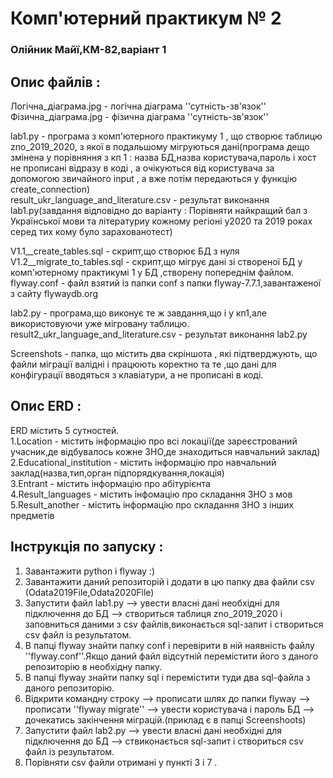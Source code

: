 # Комп'ютерний практикум № 2 
### Олійник Майї,КМ-82,варіант 1

## Опис файлів :
  Логічна_діаграма.jpg - логічна діаграма ''сутність-зв'язок''  
  Фізична_діаграма.jpg - фізична діаграма ''сутність-зв'язок''  
  
  lab1.py - програма з комп'ютерного практикуму 1 , що створює таблицю zno_2019_2020, з якої в подальшому мігруються дані(програма дещо змінена у порівняння з кп 1 : назва БД,назва користувача,пароль і хост не прописані відразу в коді , а очікуються від користувача за допомогою звичайного input , а вже потім передаються у функцію create_connection)   
  result_ukr_language_and_literature.csv - результат виконання lab1.py(завдання відповідно до варіанту : Порівняти найкращий бал з Української мови та літературиу кожному регіоні у2020 та 2019 роках серед тих кому було зарахованотест)
  
  V1.1__create_tables.sql - скрипт,що створює БД з нуля   
  V1.2__migrate_to_tables.sql - скрипт,що мігрує дані зі створеної БД у комп'ютерному практикумі 1 у БД ,створену попереднім файлом.  
  flyway.conf - файл взятий із папки conf з папки flyway-7.7.1,завантаженої з сайту flywaydb.org  
  
  lab2.py - програма,що виконує те ж завдання,що і у кп1,але використовуючи уже мігровану таблицю.  
  result2_ukr_language_and_literature.csv - результат виконання lab2.py  
  
  Screenshots - папка, що містить два скріншота , які підтверджують, що файли міграції валідні і працюють коректно та те ,що дані для конфігурації вводяться з клавіатури, а не прописані в коді.

## Опис ERD :  
  ERD містить 5 сутностей.  
1.Location - містить інформацію про всі локації(де зареєстрований учасник,де відбувалось кожне ЗНО,де знаходиться навчальний заклад)  
2.Educational_institution - містить інформацію про навчальний заклад(назва,тип,орган підпорядкування,локація)  
3.Entrant - містить інформацію про абітурієнта  
4.Result_languages - містить інфомацію про складання ЗНО з мов  
5.Result_another - містить інформацію про складання ЗНО з інших предметів

## Інструкція по запуску :
1. Завантажити python і flyway :)  
2. Завантажити даний репозиторій і додати в цю папку два файли csv (Odata2019File,Odata2020File)
3. Запустити файл lab1.py --> увести власні дані необхідні для підключення до БД --> створиться таблиця zno_2019_2020 і заповниться даними з csv файлів,виконається sql-запит і створиться csv файл із результатом.
4. В папці flyway знайти папку conf і перевірити в ній наявність файлу ''flyway.conf''.Якщо даний файл відсутній перемістити його з даного репозиторію в необхідну папку.
5. В папці flyway знайти папку sql і перемістити туди два sql-файла з даного репозиторію.
6. Відкрити командну строку --> прописати шлях до папки flyway --> прописати ''flyway migrate'' --> увести користувача і пароль БД --> дочекатись закінчення міграцій.(приклад є в папці Screenshoots)
7. Запустити файл lab2.py --> увести власні дані необхідні для підключення до БД --> ствиконається sql-запит і створиться csv файл із результатом. 
8. Порівняти csv файли отримані у пункті 3 і 7 .
